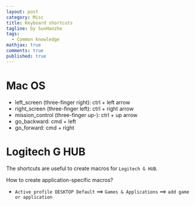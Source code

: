 ```yaml
---
layout: post
category: Misc     
title: Keyboard shortcuts
tagline: by SunHaozhe
tags: 
  - Common knowledge
mathjax: true
comments: true
published: true
---
```



# Mac OS

* left_screen (three-finger right): ctrl + left arrow
* right_screen (three-finger left): ctrl + right arrow
* mission_control (three-finger up-): ctrl + up arrow
* go_backward: cmd + left
* go_forward: cmd + right




# Logitech G HUB

The shortcuts are useful to create macros for `Logitech G HUB`. 

How to create application-specific macros?

* `Active profile DESKTOP Default` ==> `Games & Applications` ==> `add game or application`
























